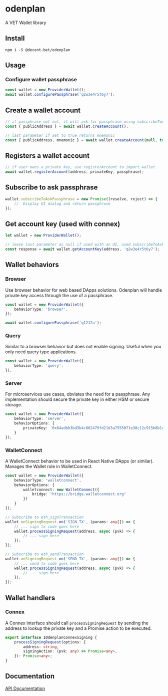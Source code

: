 # odenplan
A VET  Wallet library

## Install

`npm i -S @decent-bet/odenplan`


## Usage

### Configure wallet passphrase

```typescript
const wallet = new ProviderWallet();    
await wallet.configurePassphrase('q2w3e4r5t6y7');

```

## Create a wallet account

```typescript
// if passphrase not set, it will ask for passphrase using subscribeToAskPassphrase
const { publicAddress } = await wallet.createAccount();

// last parameter if set to true returns mnemonic
const { publicAddress, mnemonic } = await wallet.createAccount(null, true);
```


## Registers a wallet account

```typescript
// if user owns a private key, use registerAccount to import wallet
await wallet.registerAccount(address, privateKey, passphrase);
```

## Subscribe to ask passphrase

```typescript
wallet.subscribeToAskPassphrase = new Promise((resolve, reject) => {
    //  Display UI dialog and return passphrase
});
```

## Get account key (used with connex)

```typescript
let wallet = new ProviderWallet();

// leave last parameter as null if used with an UI, used subscribeToAskPassphrase
const response = await wallet.getAccountKey(address, 'q2w3e4r5t6y7');
```


## Wallet behaviors

### Browser

Use browser behavior for web based DApps solutions. Odenplan will handle private key access through the use of a passphrase.

```typescript
const wallet = new ProviderWallet({
    behaviorType: 'browser',
});

await wallet.configurePassphrase('q1212a');
```

### Query

Similar to a browser behavior but does not enable signing. Useful when you only need query type applications.

```typescript
const wallet = new ProviderWallet({
    behaviorType: 'query',
});
```

### Server

For microservices use cases, obviates the need for a passphrase. Any implementation should secure the private key in either HSM or secure storage.

```typescript
const wallet = new ProviderWallet({
    behaviorType: 'server',
    behaviorOptions: {
        privateKey: '0x64adbb3bd3b4c862479fd21d3a7555071e38c12c915b8b14ddd7ae4f1ba8e93c'
    }
});
```

### WalletConnect

A WalletConnect behavior to be used in React Native DApps (or similar). Manages the Wallet role in WalletConnect.

```typescript
const wallet = new ProviderWallet({
    behaviorType: 'walletconnect',
    behaviorOptions: {
        walletconnect: new WalletConnect({
            bridge: "https://bridge.walletconnect.org"
        })
    }
});

// Subscribe to eth_signTransaction
wallet.onSigningRequest.on('SIGN_TX', (params: any[]) => {
    // ... sign tx code goes here
    wallet.processSigningRequest(address, async (pvk) => {
        // ... sign here
    });
});

// Subscribe to eth_sendTransaction
wallet.onSigningRequest.on('SEND_TX', (params: any[]) => {
    // ... send tx code goes here
    wallet.processSigningRequest(address, async (pvk) => {
        // ... sign here
    });
});
```

## Wallet handlers

### Connex

A Connex interface should call `processSigningRequest` by sending the address to lookup the private key and a Promise action to be executed.

```typescript
export interface IOdenplanConnexSigning {
    processSigningRequest(options: { 
        address: string,
        signingAction: (pvk: any) => Promise<any>,
    }): Promise<any>;
}
```


## Documentation

[API Documentation](/docs/README.md)